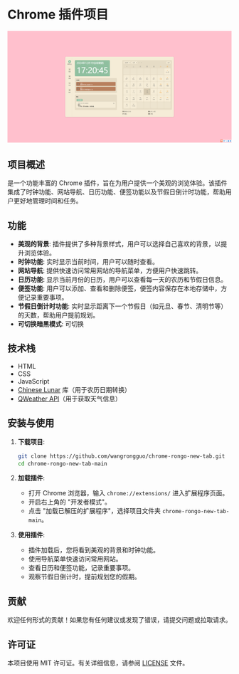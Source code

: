 # Chrome 插件项目 
![预览图](images/003.png)

## 项目概述

 是一个功能丰富的 Chrome 插件，旨在为用户提供一个美观的浏览体验。该插件集成了时钟功能、网站导航、日历功能、便签功能以及节假日倒计时功能，帮助用户更好地管理时间和任务。

## 功能

- **美观的背景**: 插件提供了多种背景样式，用户可以选择自己喜欢的背景，以提升浏览体验。
- **时钟功能**: 实时显示当前时间，用户可以随时查看。
- **网站导航**: 提供快速访问常用网站的导航菜单，方便用户快速跳转。
- **日历功能**: 显示当前月份的日历，用户可以查看每一天的农历和节假日信息。
- **便签功能**: 用户可以添加、查看和删除便签，便签内容保存在本地存储中，方便记录重要事项。
- **节假日倒计时功能**: 实时显示距离下一个节假日（如元旦、春节、清明节等）的天数，帮助用户提前规划。
- **可切换暗黑模式**: 可切换

## 技术栈

- HTML
- CSS
- JavaScript
- [Chinese Lunar](https://github.com/yangshun/chinese-lunar) 库（用于农历日期转换）
- [QWeather API](https://dev.qweather.com/)（用于获取天气信息）

## 安装与使用

1. **下载项目**:
   ```bash
   git clone https://github.com/wangrongguo/chrome-rongo-new-tab.git
   cd chrome-rongo-new-tab-main
   ```

2. **加载插件**:
   - 打开 Chrome 浏览器，输入 `chrome://extensions/` 进入扩展程序页面。
   - 开启右上角的 "开发者模式"。
   - 点击 "加载已解压的扩展程序"，选择项目文件夹 `chrome-rongo-new-tab-main`。

3. **使用插件**:
   - 插件加载后，您将看到美观的背景和时钟功能。
   - 使用导航菜单快速访问常用网站。
   - 查看日历和便签功能，记录重要事项。
   - 观察节假日倒计时，提前规划您的假期。

## 贡献

欢迎任何形式的贡献！如果您有任何建议或发现了错误，请提交问题或拉取请求。

## 许可证

本项目使用 MIT 许可证。有关详细信息，请参阅 [LICENSE](LICENSE) 文件。
